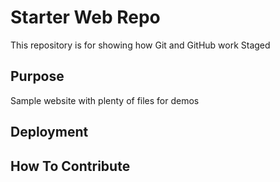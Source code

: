 # Starter Web Repo

This repository is for showing how Git and GitHub work
Staged

## Purpose

Sample website with plenty of files for demos

## Deployment

## How To Contribute